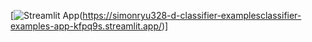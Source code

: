 [![Streamlit App](https://static.streamlit.io/badges/streamlit_badge_black_white.svg)(https://simonryu328-d-classifier-examplesclassifier-examples-app-kfpq9s.streamlit.app/)]
